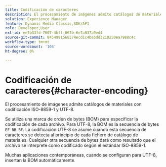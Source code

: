 ```yaml
---
title: Codificación de caracteres
description: El procesamiento de imágenes admite catálogos de materiales con codificación ISO-8859-1 y UTF-8.
solution: Experience Manager
feature: Dynamic Media Classic,SDK/API
role: Developer,User
exl-id: ee7b33fd-7607-4bff-867b-6e7a837a9ed4
source-git-commit: 8454991568374ecd1c4babdd3210250ea7988c4c
workflow-type: tm+mt
source-wordcount: '104'
ht-degree: 0%

---
```


# Codificación de caracteres{#character-encoding}

El procesamiento de imágenes admite catálogos de materiales con codificación ISO-8859-1 y UTF-8.

Se utiliza una marca de orden de bytes (BOM) para especificar la codificación de cada archivo. Para UTF-8, la BOM es la secuencia de bytes `EF BB BF`. La codificación UTF-8 se asume cuando esta secuencia de caracteres se detecta al principio de cada fichero de catálogo de materiales. Cualquier otra secuencia de bytes dará como resultado que el archivo se interprete como codificado según el estándar ISO-8859-1.

Muchas aplicaciones contemporáneas, cuando se configuran para UTF-8, insertan la BOM automáticamente.
